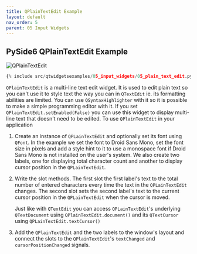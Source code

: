 ```yaml
---
title: QPlainTextEdit Example
layout: default
nav_order: 5
parent: 05 Input Widgets
---
```


## PySide6 QPlainTextEdit Example

![QPlainTextEdit](/blog/images/qtwidgetsexamples/05_input_widgets/05_plain_text_edit.png)

```python
{% include src/qtwidgetsexamples/05_input_widgets/05_plain_text_edit.py %}
```

`QPlainTextEdit` is a multi-line text edit widget. It is used to edit plain text so you can't use it to style text the way you can in `QTextEdit` ie. its formatting abilities are limited. You can use `QSyntaxHighlighter` with it so it is possible to make a simple programming editor with it. If you set `QPlainTextEdit.setEnabled(False)` you can use this widget to display multi-line text that doesn't need to be edited. To use `QPlainTextEdit` in your application

1. Create an instance of `QPLainTextEdit` and optionally set its font using `QFont`. In the example we set the font to Droid Sans Mono, set the font size in pixels and add a style hint to it to use a monospace font if Droid Sans Mono is not installed on the user's system. We also create two labels, one for displaying total character count and another to display cursor position in the `QPLainTextEdit`.

2. Write the slot methods. The first slot the first label's text to the total number of entered characters every time the text in the `QPLainTextEdit` changes. The second slot sets the second label's text to the current cursor position in the `QPLainTextEdit` when the cursor is moved.

    Just like with `QTextEdit` you can access `QPLainTextEdit`'s underlying `QTextDocument` using `QPlainTextEdit.document()` and its `QTextCursor` using `QPLainTextEdit.textCursor()`

3. Add the `QPlainTextEdit` and the two labels to the window's layout and connect the slots to the `QPlainTextEdit`'s `textChanged` and `cursorPositionChanged` signals.